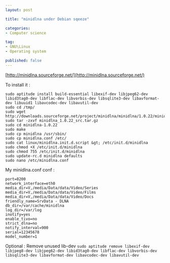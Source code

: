 ```yaml
---
layout: post

title: "minidlna under Debian sqeeze"

categories:
- Computer science

tag:
- GNU\Linux
- Operating system

published: false
---
```

[http://minidlna.sourceforge.net/](http://minidlna.sourceforge.net/)

To install it :

    sudo aptitude install build-essential libexif-dev libjpeg62-dev libid3tag0-dev libflac-dev libvorbis-dev libsqlite3-dev libavformat-dev libuuid1 libavcodec-dev libavutil-dev
    sudo cd /tmp/
    sudo wget http://downloads.sourceforge.net/project/minidlna/minidlna/1.0.22/minidlna_1.0.22_src.tar.gz
    sudo tar -zxvf minidlna_1.0.22_src.tar.gz
    sudo cd minidlna-1.0.22
    sudo make
    sudo cp minidlna /usr/sbin/
    sudo cp minidlna.conf /etc/
    sudo cat linux/minidlna.init.d.script &gt; /etc/init.d/minidlna
    sudo chmod +X /etc/init.d/minidlna
    sudo chmod 755 /etc/init.d/minidlna
    sudo update-rc.d minidlna defaults
    sudo nano /etc/minidlna.conf

My minidlna.conf conf :

    port=8200
    network_interface=eth0
    media_dir=V,/media/Data/data/Video/Series
    media_dir=V,/media/Data/data/Video/Films
    media_dir=V,/media/Data/data/Video/Docs
    friendly_name=SrvData - DLNA
    db_dir=/var/cache/minidlna
    log_dir=/var/log
    inotify=yes
    enable_tivo=no
    strict_dlna=no
    notify_interval=900
    serial=12345678
    model_number=1

Optional : Remove unused lib-dev `sudo aptitude remove libexif-dev libjpeg8-dev libjpeg62-dev libid3tag0-dev libflac-dev libvorbis-dev libsqlite3-dev libavformat-dev libavcodec-dev libavutil-dev`
